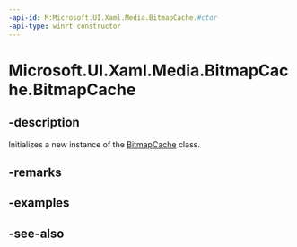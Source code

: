 ```yaml
---
-api-id: M:Microsoft.UI.Xaml.Media.BitmapCache.#ctor
-api-type: winrt constructor
---
```


<!-- Method syntax
public BitmapCache()
-->

# Microsoft.UI.Xaml.Media.BitmapCache.BitmapCache

## -description
Initializes a new instance of the [BitmapCache](bitmapcache.md) class.

## -remarks

## -examples

## -see-also
